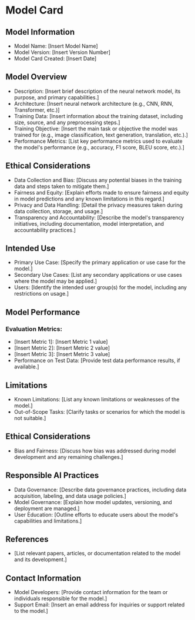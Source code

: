 # Model Card
## Model Information
- Model Name: [Insert Model Name]
- Model Version: [Insert Version Number]
- Model Card Created: [Insert Date]
## Model Overview
- Description: [Insert brief description of the neural network model, its purpose, and primary capabilities.]
- Architecture: [Insert neural network architecture (e.g., CNN, RNN, Transformer, etc.)]
- Training Data: [Insert information about the training dataset, including size, source, and any preprocessing steps.]
- Training Objective: [Insert the main task or objective the model was trained for (e.g., image classification, text generation, translation, etc.).]
- Performance Metrics: [List key performance metrics used to evaluate the model's performance (e.g., accuracy, F1 score, BLEU score, etc.).]
## Ethical Considerations
- Data Collection and Bias: [Discuss any potential biases in the training data and steps taken to mitigate them.]
- Fairness and Equity: [Explain efforts made to ensure fairness and equity in model predictions and any known limitations in this regard.]
- Privacy and Data Handling: [Detail the privacy measures taken during data collection, storage, and usage.]
- Transparency and Accountability: [Describe the model's transparency initiatives, including documentation, model interpretation, and accountability practices.]
## Intended Use
- Primary Use Case: [Specify the primary application or use case for the model.]
- Secondary Use Cases: [List any secondary applications or use cases where the model may be applied.]
- Users: [Identify the intended user group(s) for the model, including any restrictions on usage.]

## Model Performance
### Evaluation Metrics:
- [Insert Metric 1]: [Insert Metric 1 value]
- [Insert Metric 2]: [Insert Metric 2 value]
- [Insert Metric 3]: [Insert Metric 3 value]
- Performance on Test Data: [Provide test data performance results, if available.]

## Limitations
- Known Limitations: [List any known limitations or weaknesses of the model.]
- Out-of-Scope Tasks: [Clarify tasks or scenarios for which the model is not suitable.]
  
## Ethical Considerations
- Bias and Fairness: [Discuss how bias was addressed during model development and any remaining challenges.]
  
## Responsible AI Practices
- Data Governance: [Describe data governance practices, including data acquisition, labeling, and data usage policies.]
- Model Governance: [Explain how model updates, versioning, and deployment are managed.]
- User Education: [Outline efforts to educate users about the model's capabilities and limitations.]
## References
- [List relevant papers, articles, or documentation related to the model and its development.]

## Contact Information
- Model Developers: [Provide contact information for the team or individuals responsible for the model.]
- Support Email: [Insert an email address for inquiries or support related to the model.]
